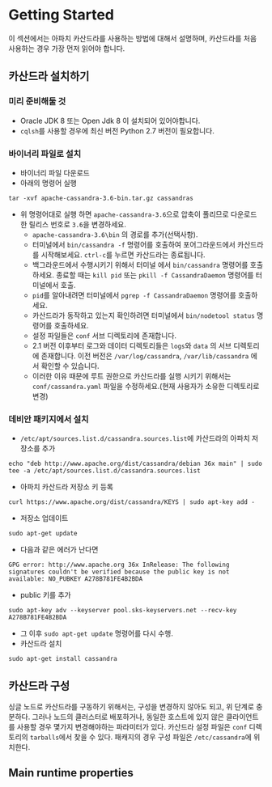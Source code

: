 # Getting Started
이 섹션에서는 아파치 카산드라를 사용하는 방법에 대해서 설명하며, 카산드라를 처음 사용하는 경우 가장 먼저 읽어야 합니다.

## 카산드라 설치하기

### 미리 준비해둘 것
- Oracle JDK 8 또는 Open Jdk 8 이 설치되어 있어야합니다.
- `cqlsh`를 사용할 경우에 최신 버전 Python 2.7 버전이 필요합니다.

### 바이너리 파일로 설치
- 바이너리 파일 다운로드
- 아래의 명령어 실행
```
tar -xvf apache-cassandra-3.6-bin.tar.gz cassandras
```
- 위 명령어대로 실행 하면 `apache-cassandra-3.6`으로 압축이 풀리므로 다운로드 한 릴리스 번호로 `3.6`을 변경하세요.
  - `apache-cassandra-3.6\bin` 의 경로를 추가(선택사항).
  - 터미널에서 `bin/cassandra -f` 명령어를 호출하여 포어그라운드에서 카산드라를 시작해보세요. `ctrl-c`를 누르면 카산드라는 종료됩니다.
  - 백그라운드에서 수행시키기 위해서 터미널 에서 `bin/cassandra` 명령어를 호출하세요. 종료할 때는 `kill pid` 또는 `pkill -f CassandraDaemon` 명령어를 터미널에서 호출.
  - `pid`를 알아내려면 터미널에서 `pgrep -f CassandraDaemon` 명령어를 호출하세요.
  - 카산드라가 동작하고 있는지 확인하려면 터미널에서 `bin/nodetool status` 명령어를 호출하세요.
  - 설정 파일들은 `conf` 서브 디렉토리에 존재합니다.
  - 2.1 버전 이후부터 로그와 데이터 디렉토리들은 `logs`와 `data` 의 서브 디렉토리에 존재합니다. 이전 버전은 `/var/log/cassandra`, `/var/lib/cassandra` 에서 확인할 수 있습니다.
  - 이러한 이유 때문에 루트 권한으로 카산드라를 실행 시키기 위해서는 `conf/cassandra.yaml` 파일을 수정하세요.(현재 사용자가 소유한 디렉토리로 변경)

### 데비안 패키지에서 설치
- `/etc/apt/sources.list.d/cassandra.sources.list`에 카산드라의 아파치 저장소를 추가
```
echo "deb http://www.apache.org/dist/cassandra/debian 36x main" | sudo tee -a /etc/apt/sources.list.d/cassandra.sources.list
```
- 아파치 카산드라 저장소 키 등록
```
curl https://www.apache.org/dist/cassandra/KEYS | sudo apt-key add -
```
- 저장소 업데이트
```
sudo apt-get update
```
- 다음과 같은 에러가 난다면
```
GPG error: http://www.apache.org 36x InRelease: The following signatures couldn't be verified because the public key is not available: NO_PUBKEY A278B781FE4B2BDA
```
- public 키를 추가
```
sudo apt-key adv --keyserver pool.sks-keyservers.net --recv-key A278B781FE4B2BDA
```
- 그 이후 `sudo apt-get update` 명령어를 다시 수행.
- 카산드라 설치
```
sudo apt-get install cassandra
```

## 카산드라 구성
싱글 노드로 카산드라를 구동하기 위해서는, 구성을 변경하지 않아도 되고, 위 단계로 충분하다. 그러나 노드의 클러스터로 배포하거나, 동일한 호스트에 있지 않은 클라이언트를 사용할 경우 몇가지 변경해야하는 파라미터가 있다.
카산드라 설정 파일은 `conf` 디렉토리의 `tarballs`에서 찾을 수 있다. 패캐지의 경우 구성 파일은 `/etc/cassandra`에 위치한다.

## Main runtime properties
